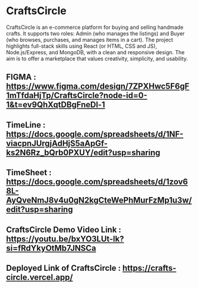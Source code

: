 # CraftsCircle
CraftsCircle is an e-commerce platform for buying and selling handmade crafts. It supports two roles: 
Admin (who manages the listings) and Buyer (who browses, purchases, and manages items in a cart). 
The project highlights full-stack skills using React (or HTML, CSS and JS), Node.js/Express, and 
MongoDB, with a clean and responsive design. The aim is to offer a marketplace that values 
creativity, simplicity, and usability. 

## FIGMA : https://www.figma.com/design/7ZPXHwc5F6gF1mTfdaHjTp/CraftsCircle?node-id=0-1&t=ev9QhXqtDBgFneDl-1

## TimeLine : https://docs.google.com/spreadsheets/d/1NF-viacpnJUrgjAdHjS5aApGf-ks2N6Rz_bQrb0PXUY/edit?usp=sharing

## TimeSheet : https://docs.google.com/spreadsheets/d/1zov68L-AyQveNmJ8v4u0gN2kgCteWePhMurFzMp1u3w/edit?usp=sharing

## CraftsCircle Demo Video Link : https://youtu.be/bxYO3LUt-lk?si=fRdYkyOtMb7JNSCa

## Deployed Link of CraftsCircle : https://crafts-circle.vercel.app/


